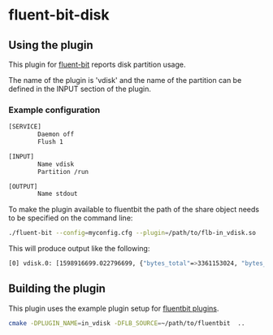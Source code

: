 # fluent-bit-disk

## Using the plugin

This plugin for [fluent-bit](https://github.com/fluent/fluent-bit) reports disk partition usage.

The name of the plugin is 'vdisk' and the name of the partition can be defined in the INPUT
section of the plugin.

### Example configuration

```sh
[SERVICE]
        Daemon off
        Flush 1

[INPUT]
        Name vdisk
        Partition /run

[OUTPUT]
        Name stdout
```

To make the plugin available to fluentbit the path of the share object needs to be specified on the command line:

```sh
./fluent-bit --config=myconfig.cfg --plugin=/path/to/flb-in_vdisk.so
```

This will produce output like the following:

```sh
[0] vdisk.0: [1598916699.022796699, {"bytes_total"=>3361153024, "bytes_free"=>3358642176, "bytes_pct"=>0.074702, "inodes_total"=>4101586, "inodes_free"=>4102966, "inodes_pct"=>0.033634}]
```

## Building the plugin

This plugin uses the example plugin setup for [fluentbit plugins](https://github.com/fluent/fluent-bit-plugin).

```sh
cmake -DPLUGIN_NAME=in_vdisk -DFLB_SOURCE=~/path/to/fluentbit  ..
```
